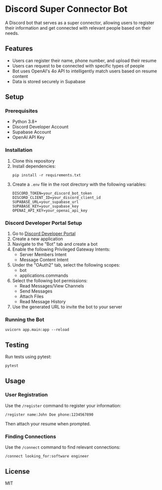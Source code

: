 # Discord Super Connector Bot

A Discord bot that serves as a super connector, allowing users to register their information and get connected with relevant people based on their needs.

## Features

- Users can register their name, phone number, and upload their resume
- Users can request to be connected with specific types of people
- Bot uses OpenAI's 4o API to intelligently match users based on resume content
- Data is stored securely in Supabase

## Setup

### Prerequisites

- Python 3.8+
- Discord Developer Account
- Supabase Account
- OpenAI API Key

### Installation

1. Clone this repository
2. Install dependencies:
   ```
   pip install -r requirements.txt
   ```
3. Create a `.env` file in the root directory with the following variables:
   ```
   DISCORD_TOKEN=your_discord_bot_token
   DISCORD_CLIENT_ID=your_discord_client_id
   SUPABASE_URL=your_supabase_url
   SUPABASE_KEY=your_supabase_key
   OPENAI_API_KEY=your_openai_api_key
   ```

### Discord Developer Portal Setup

1. Go to [Discord Developer Portal](https://discord.com/developers/applications)
2. Create a new application
3. Navigate to the "Bot" tab and create a bot
4. Enable the following Privileged Gateway Intents:
   - Server Members Intent
   - Message Content Intent
5. Under the "OAuth2" tab, select the following scopes:
   - bot
   - applications.commands
6. Select the following bot permissions:
   - Read Messages/View Channels
   - Send Messages
   - Attach Files
   - Read Message History
7. Use the generated URL to invite the bot to your server

### Running the Bot

```
uvicorn app.main:app --reload
```

## Testing

Run tests using pytest:

```
pytest
```

## Usage

### User Registration
Use the `/register` command to register your information:
```
/register name:John Doe phone:1234567890
```
Then attach your resume when prompted.

### Finding Connections
Use the `/connect` command to find relevant connections:
```
/connect looking_for:software engineer
```

## License

MIT 